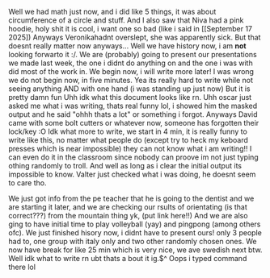 Well we had math just now, and i did like 5 things, it was about circumference of a circle and stuff. And I also saw that Niva had a pink hoodie, holy shit it is cool, i want one so bad (like i said in [[September 17 2025])
Anyways Veronikahadnt overslept, she was apparently sick. But that doesnt really matter now anyways...
Well we have history now, i am **not** looking forwarto it :/. We are (probably) going to present our presentations we made last week, the one i didnt do anything on and the one i was with did most of the work in. We begin now, i will write more later!
I was wrong we do not begin now, in five minutes. Yea its really hard to write while not seeing anything AND with one hand (i was standing up just now) But it is pretty damn fun
Uhh idk what this document looks like rn.
Uhh oscar just asked me what i was writing, thats real funny lol, i showed him the masked output and he said "ohhh thats a lot" or something i forgot. Anyways David came with some bolt cutters or whatever now, someone has forgotten their lock/key :O
Idk what more to write, we start in 4 min, it is really funny to write like this, no matter what people do (except try to heck my keboard presses which is near impossible) they can not know what i am writing!! I can even do it in the classroom since nobody can proove im not just typing othing randomly to troll. And well as long as i clear the initial output its impossible to know.
Valter just checked what i was doing, he doesnt seem to care tho.

We just got info from the pe teacher that he is going to the dentist and we are starting it later, and we are checking our rsults of orientating (is that correct???) from the mountain thing yk, (put link here!!) And we are also ging to have initial time to play volleyball (yay) and pingpong (among others ofc).
We just finished hisory now, i didnt have to present ours! only 3 people had to, one group with italy only and two other randomly chosen ones.  We now have break for like 25 min which is very nice, we ave swedish next btw. Well idk what to write rn ubt thats a bout it ig.$^
Oops i typed command there lol
